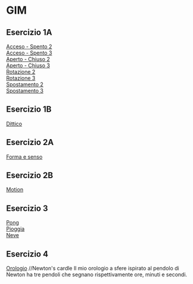 # GIM

## Esercizio 1A  
[Acceso - Spento 2](Esercizio_1A/acceso_spento_2.html)   
[Acceso - Spento 3](Esercizio_1A/acceso_spento_3.html)  
[Aperto - Chiuso 2](Esercizio_1A/aperto_chiuso_2.html)  
[Aperto - Chiuso 3](Esercizio_1A/aperto_chiuso_3.html)  
[Rotazione 2](Esercizio_1A/rotazione_2.html)  
[Rotazione 3](Esercizio_1A/rotazione_3.html)  
[Spostamento 2](Esercizio_1A/spostamento_2.html)  
[Spostamento 3](Esercizio_1A/spostamento_3.html)  
## Esercizio 1B
[Dittico](Esercizio_1B/indexA.html)  
## Esercizio 2A
[Forma e senso](Esercizio_2A/index.html)
## Esercizio 2B
[Motion](Esercizio_2B/indexB.html)  
## Esercizio 3
[Pong](Esercizio_3/pong/index.html)    
[Pioggia](Esercizio_3/pioggia/index.html)  
[Neve](Esercizio_3/neve/index.html)  
## Esercizio 4
[Orologio](Esercizio_4/clock/index.html)
//Newton's cardle
Il mio orologio a sfere ispirato al pendolo di Newton ha tre pendoli che segnano rispettivamente ore, minuti e secondi.



